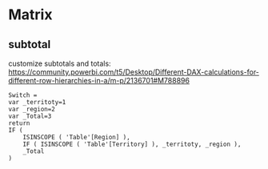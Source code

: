 # Matrix

## subtotal
customize subtotals and totals:
https://community.powerbi.com/t5/Desktop/Different-DAX-calculations-for-different-row-hierarchies-in-a/m-p/2136701#M788896
```
Switch = 
var _territoty=1
var _region=2
var _Total=3
return 
IF (
    ISINSCOPE ( 'Table'[Region] ),
    IF ( ISINSCOPE ( 'Table'[Territory] ), _territoty, _region ),
    _Total
)
```
